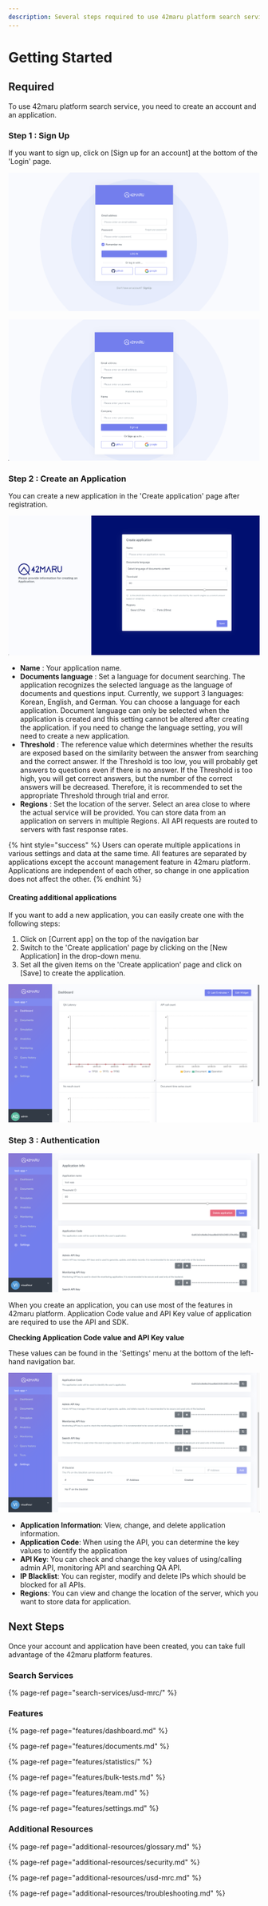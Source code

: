 ```yaml
---
description: Several steps required to use 42maru platform search service
---
```


# Getting Started

## Required

To use 42maru platform search service, you need to create an account and an application.

### Step 1 : Sign Up

If you want to sign up, click on \[Sign up for an account\] at the bottom of the 'Login' page.

![&apos;Login&apos; page.](.gitbook/assets/image.png)

![&apos;Sign up&apos; page](.gitbook/assets/image%20%2810%29.png)

### Step 2 : Create an Application

You can create a new application in the 'Create application' page after registration.

![Create application](.gitbook/assets/image%20%284%29.png)

* **Name** : Your application name.
* **Documents language** : Set a language for document searching. The application recognizes the selected language as the language of documents and questions input. Currently, we support 3 languages: Korean, English, and German. You can choose a language for each application. Document language can only be selected when the application is created and this setting cannot be altered after creating the application. if you need to change the language setting, you will need to create a new application.
* **Threshold** : The reference value which determines whether the results are exposed based on the similarity between the answer from searching and the correct answer. If the Threshold is too low, you will probably get answers to questions even if there is no answer. If the Threshold  is too high, you will get correct answers, but the number of the correct answers will be decreased.  Therefore, it is recommended to set the appropriate Threshold through trial and error.
* **Regions** : Set the location of the server. Select an area close to where the actual service will be provided. You can store data from an application on servers in multiple Regions. All API requests are routed to servers with fast response rates.

{% hint style="success" %}
Users can operate multiple applications in various settings and data at the same time. All features are separated by applications except the account management feature in 42maru platform. Applications are independent of each other, so change in one application does not affect the other.
{% endhint %}

#### Creating additional applications

If you want to add a new application, you can easily create one with the following steps:

1. Click on \[Current app\] on the top of the navigation bar
2. Switch to the 'Create application' page by clicking on the \[New Application\] in the drop-down menu.
3. Set all the given items on the 'Create application' page and click on \[Save\] to create the application.

![Initial page](.gitbook/assets/11.png)

### Step 3 : Authentication

![Application information](.gitbook/assets/image%20%282%29.png)

When you create an application, you can use most of the features in 42maru platform. Application Code value and API Key value of application are required to use the API and SDK.

**Checking Application Code value and API Key value**

These values can be found in the 'Settings' menu at the bottom of the left-hand navigation bar.

![API Keys](.gitbook/assets/image%20%2824%29.png)

* **Application Information**: View, change, and delete application information.
* **Application Code**: When using the API, you can determine the key values to identify the application
* **API Key**:  You can check and change the key values of using/calling admin API, monitoring API and searching QA API.
* **IP Blacklist**: You can register, modify and delete IPs which should be blocked for all APIs.
* **Regions**: You can view and change the location of the server, which you want to store data for application.

## Next Steps

Once your account and application have been created, you can take full advantage of the 42maru platform features.

### Search Services

{% page-ref page="search-services/usd-mrc/" %}

### Features

{% page-ref page="features/dashboard.md" %}

{% page-ref page="features/documents.md" %}

{% page-ref page="features/statistics/" %}

{% page-ref page="features/bulk-tests.md" %}

{% page-ref page="features/team.md" %}

{% page-ref page="features/settings.md" %}

### Additional Resources

{% page-ref page="additional-resources/glossary.md" %}

{% page-ref page="additional-resources/security.md" %}

{% page-ref page="additional-resources/usd-mrc.md" %}

{% page-ref page="additional-resources/troubleshooting.md" %}

